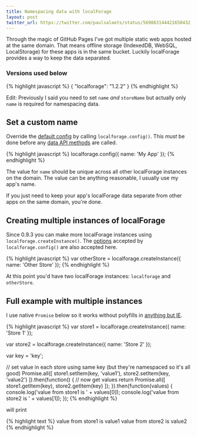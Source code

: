 ```yaml
---
title: Namespacing data with localForage
layout: post
twitter_url: https://twitter.com/paulsalaets/status/569863144421650432
---
```


Through the magic of GitHub Pages I've got multiple static web apps hosted at the same domain. That means offline storage (IndexedDB, WebSQL, LocalStorage) for these apps is in the same bucket. Luckily localForage provides a way to keep the data separated.

### Versions used below

{% highlight javascript %}
{
  "localforage": "1.2.2"
}
{% endhighlight %}

Edit: Previously I said you need to set `name` *and* `storeName` but actually only `name` is required for namespacing data.

## Set a custom name

Override the [default config](http://mozilla.github.io/localForage/#config) by calling `localforage.config()`. This *must* be done before any [data API methods](http://mozilla.github.io/localForage/#data-api) are called.

{% highlight javascript %}
localforage.config({
  name: 'My App'
});
{% endhighlight %}

The value for `name` should be unique across all other localForage instances on the domain. The value can be anything reasonable, I usually use my app's name.

If you just need to keep your app's localForage data separate from other apps on the same domain, you're done.

## Creating multiple instances of localForage

Since 0.9.3 you can make more localForage instances using `localforage.createInstance()`. The [options](http://mozilla.github.io/localForage/#config) accepted by `localforage.config()` are also accepted here.

{% highlight javascript %}
var otherStore = localforage.createInstance({
  name: 'Other Store'
});
{% endhighlight %}

At this point you'd have two localForage instances: `localforage` and `otherStore`.

## Full example with multiple instances

I use native `Promise` below so it works without polyfills in [anything but IE](http://caniuse.com/#feat=promises).

{% highlight javascript %}
var store1 = localforage.createInstance({
  name: 'Store 1'
});

var store2 = localforage.createInstance({
  name: 'Store 2'
});

var key = 'key';

// set value in each store using same key (but they're namespaced so it's all good)
Promise.all([
  store1.setItem(key, 'value1'),
  store2.setItem(key, 'value2')
]).then(function() {
  // now get values
  return Promise.all([
    store1.getItem(key),
    store2.getItem(key)
  ]);
}).then(function(values) {
  console.log('value from store1 is ' + values[0]);
  console.log('value from store2 is ' + values[1]);
});
{% endhighlight %}

will print

{% highlight text %}
value from store1 is value1
value from store2 is value2
{% endhighlight %}